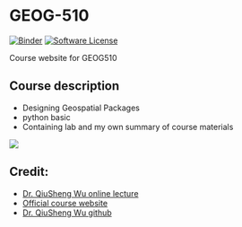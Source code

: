 # GEOG-510

[![Binder](https://mybinder.org/badge_logo.svg)](https://mybinder.org/v2/gh/zyang91/GEOG-510/HEAD)
[![Software License](https://img.shields.io/badge/license-MIT-green.svg)](LICENSE)

Course website for GEOG510

## Course description
- Designing Geospatial Packages
- python basic
- Containing lab and my own summary of course materials


![](https://lh3.googleusercontent.com/ZNJRUFCDi2-ALmO32rTH8ZtF80-uMi-7egPJHt02KV9wliq7Lm9Nv0hMpg1DkZA7PpT6S2RrY6mr2-CYYMAgKfVhiYxUHx3QfaoOhlLKvQex1nl7pEkKjoHK8JEH-4zuQg=w1280)


## Credit:
- [Dr. QiuSheng Wu online lecture](https://www.youtube.com/playlist?list=PLAxJ4-o7ZoPehTznt8KCKqul-l0jZGeZW)
- [Official course website](https://sites.google.com/utk.edu/geog-510)
- [Dr. QiuSheng Wu github](https://github.com/giswqs)
